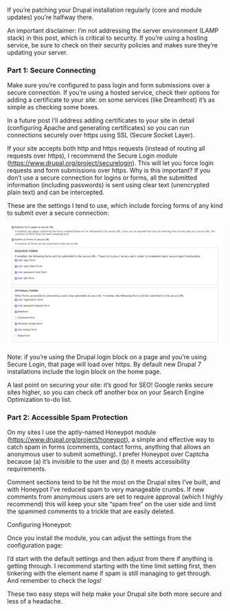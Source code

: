 If you’re patching your Drupal installation regularly (core and module updates) you’re halfway there. 

An important disclaimer: I’m not addressing the server environment (LAMP stack) in this post, which is critical to security. If you’re using a hosting service, be sure to check on their security policies and makes sure they’re updating your server. 


<h3>Part 1: Secure Connecting</h3>

Make sure you’re configured to pass login and form submissions over a secure connection. If you’re using a hosted service, check their options for adding a certificate to your site: on some services (like Dreamhost) it’s as simple as checking some boxes.

In a future post I’ll address adding certificates to your site in detail (configuring Apache and generating certificates) so you can run connections securely over https using SSL (Secure Socket Layer).

If your site accepts both http and https requests (instead of routing all requests over https), I recommend the Secure Login module (<a href="https://www.drupal.org/project/securelogin">https://www.drupal.org/project/securelogin</a>). This will let you force login requests and form submissions over https. Why is this important? If you don’t use a secure connection for logins or forms, all the submitted information (including passwords) is sent using clear text (unencrypted plain text) and can be intercepted.

These are the settings I tend to use, which include forcing forms of any kind to submit over a secure connection:

<img src="https://github.com/StudioZut/studiozut.github.io/blob/master/_posts/Screen%20Shot%202017-01-25%20at%2010.49.03%20AM.png?raw=true" alt="screenshot of the admin settings for the Secure Login module">

Note: if you’re using the Drupal login block on a page and you’re using Secure Login, that page will load over https. By default new Drupal 7 installations include the login block on the home page.

A last point on securing your site: it’s good for SEO! Google ranks secure sites higher, so you can check off another box on your Search Engine Optimization to-do list.  


<h3>Part 2: Accessible Spam Protection</h3>

On my sites I use the aptly-named Honeypot module (<a href="https://www.drupal.org/project/honeypot">https://www.drupal.org/project/honeypot</a>), a simple and effective way to catch spam in forms (comments, contact forms, anything that allows an anonymous user to submit something). I prefer Honeypot over Captcha because (a) it’s invisible to the user and (b) it meets accessibility requirements.

Comment sections tend to be hit the most on the Drupal sites I’ve built, and with Honeypot I’ve reduced spam to very manageable crumbs. If new comments from anonymous users are set to require approval (which I highly recommend) this will keep your site “spam free” on the user side and limit the spammed comments to a trickle that are easily deleted.

Configuring Honeypot:

Once you install the module, you can adjust the settings from the configuration page:


I’d start with the default settings and then adjust from there if anything is getting through. I recommend starting with the time limit setting first, then tinkering with the element name if spam is still managing to get through. And remember to check the logs!

These two easy steps will help make your Drupal site both more secure and less of a headache. 
